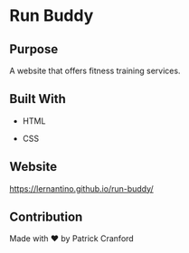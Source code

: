 # Run Buddy

## Purpose

A website that offers fitness training services.

## Built With

* HTML

* CSS

## Website

https://lernantino.github.io/run-buddy/

## Contribution
Made with ❤️ by Patrick Cranford 

